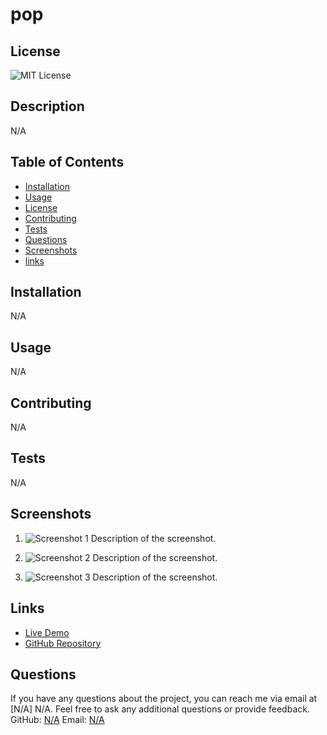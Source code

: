 
# pop


  ## License
  ![MIT License](https://img.shields.io/badge/license-MIT-brightgreen)
  
  
    

## Description
N/A

## Table of Contents
- [Installation](#installation)
- [Usage](#usage)
- [License](#license)
- [Contributing](#contributing)
- [Tests](#tests)
- [Questions](#questions)
- [Screenshots](#screenshots)
- [links](#links)

## Installation
N/A

## Usage
N/A

## Contributing
N/A

## Tests
N/A


## Screenshots

1. ![Screenshot 1](screenshots/screenshot1.png)
   Description of the screenshot.

2. ![Screenshot 2](screenshots/screenshot2.png)
   Description of the screenshot.

3. ![Screenshot 3](screenshots/screenshot3.png)
   Description of the screenshot.



## Links

- [Live Demo](https://your-project-demo.com)
- [GitHub Repository](https://github.com/your-username/your-project)


## Questions
If you have any questions about the project, you can reach me via email at [N/A]
N/A. Feel free to ask any additional questions or provide feedback.
GitHub: [N/A](https://github.com/N/A)
Email: [N/A](mailto:N/A)
  
